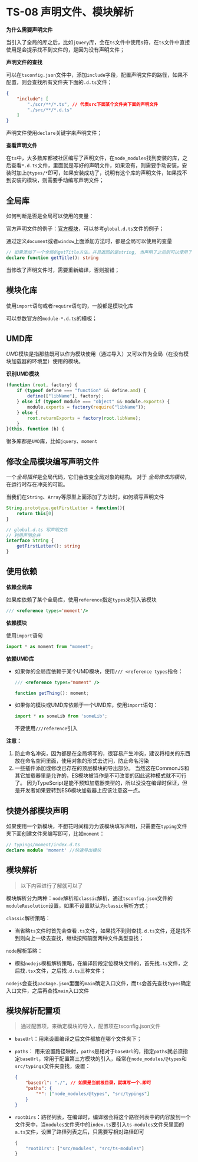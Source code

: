 # TS-08 声明文件、模块解析

**为什么需要声明文件**

当引入了全局的库之后，比如`jQuery`库，会在`ts`文件中使用`$`符，在`ts`文件中直接使用是会提示找不到文件的，是因为没有声明文件；

**声明文件的查找**

可以在`tsconfig.json`文件中，添加`include`字段，配置声明文件的路径，如果不配置，则会查找所有文件夹下面的`.d.ts`文件；



```json
{
    "include": [
        "./scr/**/*.ts", // 代表src下面某个文件夹下面的声明文件
        "./src/**/*.d.ts"
    ]
}
```

声明文件使用`declare`关键字来声明文件；

**查看声明文件**

在`ts`中，大多数库都被社区编写了声明文件，在`node_modules`找到安装的库，之后查看`*.d.ts`文件，里面就是写好的声明文件，如果没有，则需要手动安装，安装时加上`@types/*`即可，如果安装成功了，说明有这个库的声明文件，如果找不到安装的模块，则需要手动编写声明文件；



## 全局库

如何判断是否是全局可以使用的变量：

官方声明文件的例子：[官方模块](https://www.tslang.cn/docs/handbook/declaration-files/templates.html)，可以参考`global.d.ts`文件的例子；

通过定义`document`或者`window`上面添加方法时，都是全局可以使用的变量

```ts
// 如果添加了一个全局的getTitle方法，并且返回的是string, 当声明了之后则可以使用了;
declare function getTitle(): string
```

当修改了声明文件时，需要重新编译，否则报错；



## 模块化库

使用`import`语句或者`require`语句的，一般都是模块化库

可以参数官方的`module-*.d.ts`的模板；



## UMD库

*UMD*模块是指那些既可以作为模块使用（通过导入）又可以作为全局（在没有模块加载器的环境里）使用的模块。

**识别UMD模块**

```js
(function (root, factory) {
    if (typeof define === "function" && define.amd) {
        define(["libName"], factory);
    } else if (typeof module === "object" && module.exports) {
        module.exports = factory(require("libName"));
    } else {
        root.returnExports = factory(root.libName);
    }
}(this, function (b) {
```

很多库都是`UMD`库，比如`jquery`、`moment`





## 修改全局模块编写声明文件

一个*全局插件*是全局代码，它们会改变全局对象的结构。 对于 *全局修改的模块*，在运行时存在冲突的可能。

当我们在`String`、`Array`等原型上面添加了方法时，如何填写声明文件

```ts
String.prototype.getFirstLetter = function(){
    return this[0]
}

// global.d.ts 写声明文件
// 利用声明合并
interface String {
    getFirstLetter(): string
}
```



 ## 使用依赖

**依赖全局库**

如果库依赖了某个全局库，使用`reference`指定`types`来引入该模块

```ts
/// <reference types='moment'/>
```

**依赖模块**

使用`import`语句

```ts
import * as moment from "moment";
```

**依赖UMD库**

* 如果你的全局库依赖于某个UMD模块，使用`/// <reference types`指令：

  ```ts
  /// <reference types="moment" />
  
  function getThing(): moment;
  ```

* 如果你的模块或UMD库依赖于一个UMD库，使用`import`语句：

  ```ts
  import * as someLib from 'someLib';
  ```

  不要使用`///reference`引入



**注意：** 

1. 防止命名冲突，因为都是在全局填写的，很容易产生冲突，建议将相关的东西放在命名空间里面，使用对象的形式去访问，防止命名污染
2. 一些插件添加或修改已存在的顶层模块的导出部分。 当然这在CommonJS和其它加载器里是允许的，ES模块被当作是不可改变的因此这种模式就不可行了。 因为TypeScript是能不预知加载器类型的，所以没没在编译时保证，但是开发者如果要转到ES6模块加载器上应该注意这一点。



## 快捷外部模块声明

如果使用一个新模块，不想花时间精力为该模块填写声明，只需要在`typing`文件夹下面创建文件夹编写即可，比如`moment`：

```ts
// typings/moment/index.d.ts
declare module 'moment' //快速导出模块
```





## 模块解析

> 以下内容进行了解就可以了

模块解析分为两种：`node`解析和`classic`解析，通过`tsconfig.json`文件的`moduleResolution`设置，如果不设置默认为`classic`解析方式；

`classic`解析策略：

* 当省略`ts`文件时首先会查看`.ts`文件，如果找不到则查找`.d.ts`文件，还是找不到则向上一级去查找，继续按照前面两种文件类型查找；

`node`解析策略：

* 模拟`nodejs`模板解析策略，在编译阶段定位模块文件的，首先找`.ts`文件，之后找`.tsx`文件，之后找`.d.ts`三种文件；

`nodejs`会查找`package.json`里面的`main`确定入口文件，而`ts`会首先查找`types`确定入口文件，之后再查找`main`入口文件



## 模块解析配置项

> 通过配置项，来确定模块的导入，配置项在tsconfig.json文件

* `baseUrl`：用来设置编译之后文件都放在哪个文件夹下；

* `paths`： 用来设置路径映射，`paths`是相对于`baseUrl`的，指定`paths`就必须指定`baseUrl`，常用于配置第三方模块的引入，经常在`node_modules/@types`和`src/typings`文件夹查找，设置：

  ```json
  {
      "baseUrl": "./", // 如果是当前根目录，就填写一个.即可
      "paths": {
          "*": ["node_modules/@types", "src/typings"]
      }
  }
  ```

* `rootDirs`：路径列表，在编译时，编译器会将这个路径列表中的内容放到一个文件夹中，当`modules`文件夹中的`index.ts`要引入`ts-modules`文件夹里面的`a.ts`文件，设置了路径列表之后，只需要写相对路径即可

  ```ts
  {
      "rootDirs": ["src/modules", "src/ts-modules"]
  }
  ```



